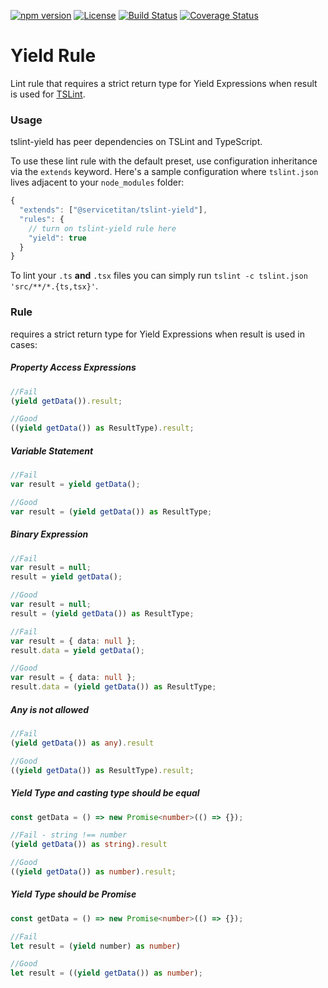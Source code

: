 [![npm version](https://badge.fury.io/js/%40servicetitan%2Ftslint-yield.svg)](https://badge.fury.io/js/%40servicetitan%2Ftslint-yield)
[![License](https://img.shields.io/badge/License-Apache%202.0-blue.svg)](https://opensource.org/licenses/Apache-2.0)
[![Build Status](https://travis-ci.org/servicetitan/tslint-yield.svg?branch=master)](https://travis-ci.org/servicetitan/tslint-yield)
[![Coverage Status](https://coveralls.io/repos/github/servicetitan/tslint-yield/badge.svg?branch=master)](https://coveralls.io/github/servicetitan/tslint-yield?branch=master)

Yield Rule
======

Lint rule that requires a strict return type for Yield Expressions when result is used for [TSLint](https://github.com/palantir/tslint/).


### Usage

tslint-yield has peer dependencies on TSLint and TypeScript.

To use these lint rule with the default preset, use configuration inheritance via the `extends` keyword.
Here's a sample configuration where `tslint.json` lives adjacent to your `node_modules` folder:

```js
{
  "extends": ["@servicetitan/tslint-yield"],
  "rules": {
    // turn on tslint-yield rule here
    "yield": true
  }
}
```

To lint your `.ts` **and** `.tsx` files you can simply run `tslint -c tslint.json 'src/**/*.{ts,tsx}'`.

### Rule

requires a strict return type for Yield Expressions when result is used in cases:
 
##### Property Access Expressions
```ts
//Fail
(yield getData()).result;

//Good
((yield getData()) as ResultType).result;
```
##### Variable Statement
```ts
//Fail
var result = yield getData();

//Good
var result = (yield getData()) as ResultType;
```
##### Binary Expression
```ts
//Fail
var result = null;
result = yield getData();

//Good
var result = null;
result = (yield getData()) as ResultType;
```
```ts
//Fail
var result = { data: null };
result.data = yield getData();

//Good
var result = { data: null };
result.data = (yield getData()) as ResultType;
```
##### Any is not allowed
```ts
//Fail
(yield getData()) as any).result

//Good
((yield getData()) as ResultType).result;
```
##### Yield Type and casting type should be equal
```ts
const getData = () => new Promise<number>(() => {});

//Fail - string !== number
(yield getData()) as string).result

//Good
((yield getData()) as number).result;
```
##### Yield Type should be Promise
```ts
const getData = () => new Promise<number>(() => {});

//Fail
let result = (yield number) as number)

//Good
let result = ((yield getData()) as number);
```